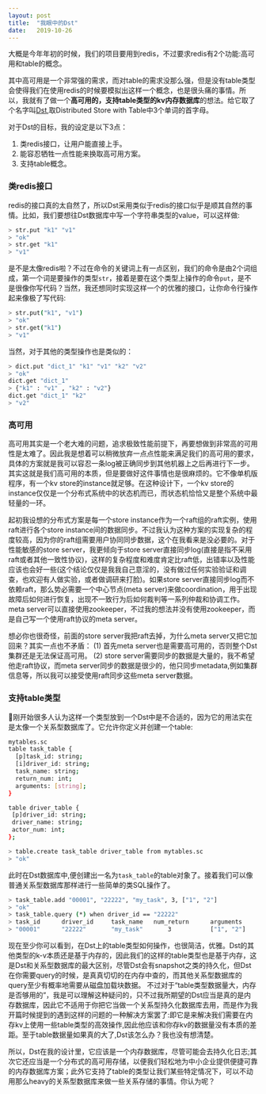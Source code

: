 ```yaml
---
layout: post
title:  "我眼中的Dst"
date:   2019-10-26
---
```


<p class="intro"><span class="dropcap">大</span>概是今年年初的时候，我们的项目要用到redis，不过要求redis有2个功能:高可用和table的概念。</p>


其中高可用是一个非常强的需求，而对table的需求没那么强，但是没有table类型会使得我们在使用redis的时候要模拟出这样一个概念，也是很头痛的事情。所以，我就有了做一个**高可用的，支持table类型的kv内存数据库**的想法。给它取了个名字叫[Dst](https://github.com/dst-project/dst),取Distributed Store with Table中3个单词的首字母。

对于Dst的目标，我的设定是以下3点：
1. 类redis接口，让用户能直接上手。
2. 能容忍牺牲一点性能来换取高可用方案。
3. 支持table概念。

### 类redis接口
redis的接口真的太自然了，所以Dst采用类似于redis的接口似乎是顺其自然的事情。比如，我们要想往Dst数据库中写一个字符串类型的value，可以这样做:
```bash
> str.put "k1" "v1"
> "ok"
> str.get "k1"
> "v1"
```
是不是太像redis啦？不过在命令的关键词上有一点区别，我们的命令是由2个词组成，第一个词是要操作的类型`str`，接着是要在这个类型上操作的命令`put`，是不是很像你写代码？当然，我还想同时实现这样一个的优雅的接口，让你命令行操作起来像极了写代码:
```bash
> str.put("k1", "v1")
> "ok"
> str.get("k1")
> "v1"
```
当然，对于其他的类型操作也是类似的：
```bash
> dict.put "dict_1" "k1" "v1" "k2" "v2"
> "ok"
dict.get "dict_1"
> {"k1" : "v1" , "k2" : "v2"}
dict.get "dict_1" "k2"
> "v2"
```

### 高可用
高可用其实是一个老大难的问题，追求极致性能前提下，再要想做到非常高的可用性是太难了。因此我是想着可以稍微放弃一点点性能来满足我们的高可用的要求，具体的方案就是我可以容忍一条log被正确同步到其他机器上之后再进行下一步。其实这就是我们高可用的本质，但是要做好这件事情也是很麻烦的。它不像单机版程序，有一个kv store的instance就足够。在这种设计下，一个kv store的instance仅仅是一个分布式系统中的状态机而已，而状态机恰恰又是整个系统中最轻量的一环。

起初我设想的分布式方案是每一个store instance作为一个raft组的raft实例，使用raft进行各个store instance间的数据同步。不过我认为这种方案的实现复杂的程度较高，因为你的raft组需要用户协同同步数据，这个在我看来是没必要的。对于性能敏感的store server，我更倾向于store server直接同步log(直接是指不采用raft或者其他一致性协议)，这样的复杂程度和难度肯定比raft低，出错率以及性能应该也会好一些(这个结论仅仅是我我自己意淫的，没有做过任何实验验证和调查，也欢迎有人做实验，或者做调研来打脸)。如果store server直接同步log而不依赖raft，那么势必需要一个中心节点(meta server)来做coordination，用于出现故障后如何进行恢复，出现不一致行为后如何裁判等一系列仲裁和协调工作。meta server可以直接使用zookeeper，不过我的想法并没有使用zookeeper，而是自己写一个使用raft协议的meta server。

想必你也很奇怪，前面的store server我把raft去掉，为什么meta server又把它加回来？其实一点也不矛盾：
(1) 首先meta server也是需要高可用的，否则整个Dst集群还是无法保证高可用。
(2) store server需要同步的数据是大量的，我不希望他走raft协议，而meta server同步的数据是很少的，他只同步metadata,例如集群信息等，所以我可以接受使用raft同步这些meta server数据。

### 支持table类型
刚开始很多人认为这样一个类型放到一个Dst中是不合适的，因为它的用法实在是太像一个关系型数据库了。它允许你定义并创建一个table:
```bash
mytables.sc
table task_table {
  [p]task_id: string;
  [i]driver_id: string;
  task_name: string;
  return_num: int;
  arguments: [string];
}

table driver_table {
 [p]driver_id: string;
 driver_name: string;
 actor_num: int;
};

> table.create task_table driver_table from mytables.sc
> "ok"
```
此时在Dst数据库中,便创建出一名为`task_table`的table对象了。接着我们可以像普通关系型数据库那样进行一些简单的类SQL操作了。
```bash
> task_table.add "00001", "22222", "my_task", 3, ["1", "2"]
> "ok"
> task_table.query (*) when driver_id == "22222"
> task_id      driver_id     task_name   num_return      arguments
> "00001"      "22222"       "my_task"       3           ["1", "2"]
```
现在至少你可以看到，在Dst上的table类型如何操作，也很简洁，优雅。Dst的其他类型的k-v本质还是基于内存的，因此我们的这样的table类型也是基于内存，这是Dst和关系型数据库的最大区别，尽管Dst会有snapshot之类的持久化，但Dst在你需要query的时候，是真真切切的在内存中查的，而其他关系型数据库的query至少有概率地需要从磁盘加载块数据。
不过对于“table类型数据量大，内存是否够用的”，我是可以理解这种疑问的，只不过我所期望的Dst应当是真的是内存数据库，因此它不适用于你把它当做一个关系型持久化数据库去用，而是作为我开篇时候提到的遇到这样的问题的一种解决方案罢了:即它是来解决我们需要在内存kv上使用一些table类型的高效操作,因此他应该和你存kv的数据量没有本质的差距。至于table数据量如果真的大了,Dst该怎么办？我也没有想清楚。

所以，Dst在我的设计里，它应该是一个内存数据库，尽管可能会去持久化日志;其次它还应当是一个分布式的高可用存储，以便我们轻松地为中小企业提供便捷可靠的内存数据库方案；此外它支持了table的类型让我们某些特定情况下，可以不动用那么heavy的关系型数据库来做一些关系存储的事情。你认为呢？

